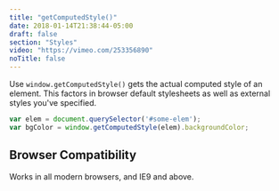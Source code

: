 ```yaml
---
title: "getComputedStyle()"
date: 2018-01-14T21:38:44-05:00
draft: false
section: "Styles"
video: "https://vimeo.com/253356890"
noTitle: false
---
```


Use `window.getComputedStyle()` gets the actual computed style of an element. This factors in browser default stylesheets as well as external styles you've specified.

```javascript
var elem = document.querySelector('#some-elem');
var bgColor = window.getComputedStyle(elem).backgroundColor;
```

## Browser Compatibility

Works in all modern browsers, and IE9 and above.
